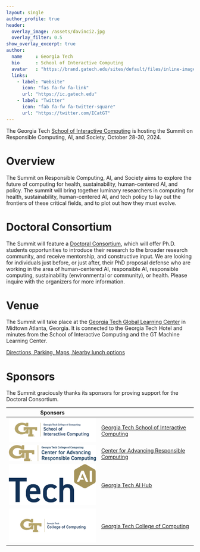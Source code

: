 ```yaml
---
layout: single
author_profile: true
header:
  overlay_image: /assets/davinci2.jpg
  overlay_filter: 0.5
show_overlay_excerpt: true
author:
  name     : Georgia Tech 
  bio      : School of Interactive Computing
  avatar   : "https://brand.gatech.edu/sites/default/files/inline-images/sm-primary-vert.png"
  links:
    - label: "Website"
      icon: "fas fa-fw fa-link"
      url: "https://ic.gatech.edu"
    - label: "Twitter"
      icon: "fab fa-fw fa-twitter-square"
      url: "https://twitter.com/ICatGT"
---
```


The Georgia Tech <a href="https://ic.gatech.edu/">School of Interactive Computing</a> is hosting the Summit on Responsible Computing, AI, and Society, October 28-30, 2024.

<h1>Overview</h1>

The Summit on Responsible Computing, AI, and Society aims to explore  the future of computing for health, sustainability, human-centered AI, and policy. The summit will bring together luminary researchers in computing for health, sustainability, human-centered AI, and tech policy to lay out the frontiers of these critical fields, and to plot out how they must evolve. 

<h1>Doctoral Consortium</h1>

The Summit will feature a <a href="doctoral-consortium/">Doctoral Consortium</a>, which will offer Ph.D. students opportunities to introduce their research to the broader research community, and receive mentorship, and constructive input.  We are looking for individuals just before, or just after, their PhD proposal defense who are working in the area of human-centered AI, responsible AI, responsible computing, sustainability (environmental or community), or health. Please inquire with the organizers for more information.

<h1>Venue</h1>

The Summit will take place at the <a href="/location">Georgia Tech Global Learning Center</a> in Midtown Atlanta, Georgia. It is connected to the Georgia Tech Hotel and minutes from the School of Interactive Computing and the GT Machine Learning Center.

<a href="location/">Directions, Parking, Maps, Nearby lunch options</a>




<h1>Sponsors</h1>

The Summit graciously thanks its sponsors for proving support for the Doctoral Consortium.

| Sponsors                                      |   | 
|-----------------------------------------------|---|
|<img src="assets/ic-logo.png" width="300"> | <a href="https://ic.gatech.edu/">Georgia Tech School of Interactive Computing</a> |
| <img src="assets/carc.png" width="300"> | <a href="https://responsible.computing.gatech.edu/">Center for Advancing Responsible Computing</a> |
| <img src="assets/ai-hub.png" alt="AI Hub @ Georgia Tech" width="300"> | <a href="https://ai.gatech.edu/">Georgia Tech AI Hub</a> |
| <img src="assets/coc-logo.png" width="300"> | <a href="https://cc.gatech.edu/">Georgia Tech College of Computing</a> |

